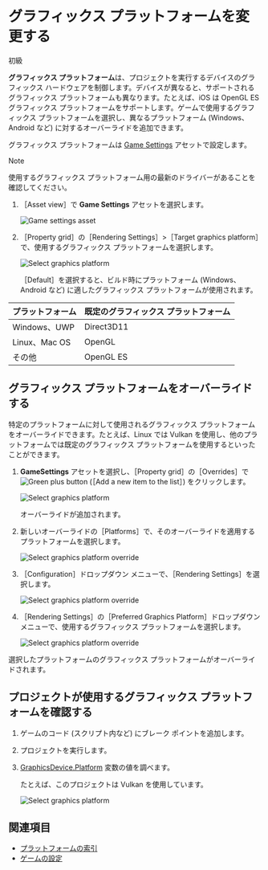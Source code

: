 # グラフィックス プラットフォームを変更する

<span class="label label-doc-level">初級</span>

**グラフィックス プラットフォーム**は、プロジェクトを実行するデバイスのグラフィックス ハードウェアを制御します。デバイスが異なると、サポートされるグラフィックス プラットフォームも異なります。たとえば、iOS は OpenGL ES グラフィックス プラットフォームをサポートします。ゲームで使用するグラフィックス プラットフォームを選択し、異なるプラットフォーム (Windows、Android など) に対するオーバーライドを追加できます。

グラフィックス プラットフォームは [Game Settings](../game-studio/game-settings.md) アセットで設定します。

> [!NOTE]
> 使用するグラフィックス プラットフォーム用の最新のドライバーがあることを確認してください。

1. ［Asset view］で **Game Settings** アセットを選択します。

    ![Game settings asset](media/games-settings-asset.png)

2. ［Property grid］の［Rendering Settings］>［Target graphics platform］で、使用するグラフィックス プラットフォームを選択します。

    ![Select graphics platform](media/change-graphics-platform.png)

   ［Default］を選択すると、ビルド時にプラットフォーム (Windows、Android など) に適したグラフィックス プラットフォームが使用されます。

| プラットフォーム      | 既定のグラフィックス プラットフォーム |
|---------------|---------------------------|
| Windows、UWP  | Direct3D11                |
| Linux、Mac OS | OpenGL                    |
| その他         | OpenGL ES                 |

## グラフィックス プラットフォームをオーバーライドする

特定のプラットフォームに対して使用されるグラフィックス プラットフォームをオーバーライドできます。たとえば、Linux では Vulkan を使用し、他のプラットフォームでは既定のグラフィックス プラットフォームを使用するといったことができます。

1. **GameSettings** アセットを選択し、［Property grid］の［Overrides］で ![Green plus button](~/manual/game-studio/media/green-plus-icon.png) (［Add a new item to the list］) をクリックします。

    ![Select graphics platform](media/add-override.png)

    オーバーライドが追加されます。

2. 新しいオーバーライドの［Platforms］で、そのオーバーライドを適用するプラットフォームを選択します。

    ![Select graphics platform override](media/select-override-platform.png)

3. ［Configuration］ドロップダウン メニューで、［Rendering Settings］を選択します。

    ![Select graphics platform override](media/select-override-configuration.png)

4. ［Rendering Settings］の［Preferred Graphics Platform］ドロップダウン メニューで、使用するグラフィックス プラットフォームを選択します。

    ![Select graphics platform override](media/select-override-graphics-platform.png)

選択したプラットフォームのグラフィックス プラットフォームがオーバーライドされます。

## プロジェクトが使用するグラフィックス プラットフォームを確認する

1. ゲームのコード (スクリプト内など) にブレーク ポイントを追加します。
2. プロジェクトを実行します。
3. [GraphicsDevice.Platform](xref:Stride.Graphics.GraphicsDevice.Platform) 変数の値を調べます。

    たとえば、このプロジェクトは Vulkan を使用しています。

    ![Select graphics platform](media/check-platform-at-runtime.png)

## 関連項目

* [プラットフォームの索引](index.md)
* [ゲームの設定](../game-studio/game-settings.md)
